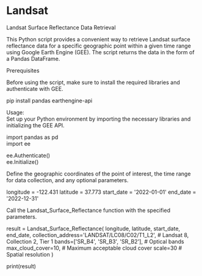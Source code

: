 # Landsat
Landsat Surface Reflectance Data Retrieval

This Python script provides a convenient way to retrieve Landsat surface reflectance data for a specific geographic point within a given time range using Google Earth Engine (GEE). The script returns the data in the form of a Pandas DataFrame.

Prerequisites  

Before using the script, make sure to install the required libraries and authenticate with GEE.  

pip install pandas earthengine-api  

Usage:  
Set up your Python environment by importing the necessary libraries and initializing the GEE API.  

import pandas as pd  
import ee  

ee.Authenticate()  
ee.Initialize()  

Define the geographic coordinates of the point of interest, the time range for data collection, and any optional parameters.

longitude = -122.431
latitude = 37.773
start_date = '2022-01-01'
end_date = '2022-12-31'

Call the Landsat_Surface_Reflectance function with the specified parameters.

result = Landsat_Surface_Reflectance(
    longitude,
    latitude,
    start_date,
    end_date,
    collection_address='LANDSAT/LC08/C02/T1_L2',  # Landsat 8, Collection 2, Tier 1
    bands=['SR_B4', 'SR_B3', 'SR_B2'],  # Optical bands
    max_cloud_cover=10,  # Maximum acceptable cloud cover
    scale=30  # Spatial resolution
)

print(result)
